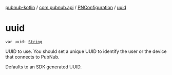 [pubnub-kotlin](../../index.md) / [com.pubnub.api](../index.md) / [PNConfiguration](index.md) / [uuid](./uuid.md)

# uuid

`var uuid: `[`String`](https://kotlinlang.org/api/latest/jvm/stdlib/kotlin/-string/index.html)

UUID to use. You should set a unique UUID to identify the user or the device that connects to PubNub.

Defaults to an SDK generated UUID.

